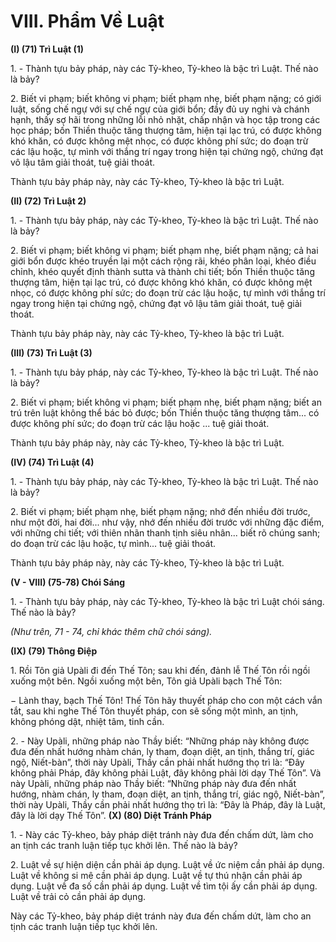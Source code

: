 # VIII. Phẩm Về Luật

**(I) (71) Trì Luật (1)**

<!--pg-->
1\. - Thành tựu bảy pháp, này các Tỷ-kheo, Tỷ-kheo là bậc trì Luật. Thế nào là bảy?

<!--pg-->
2\. Biết vi phạm; biết không vi phạm; biết phạm nhẹ, biết phạm nặng; có giới luật, sống chế ngự với sự
chế ngự của giới bổn; đầy đủ uy nghi và chánh hạnh, thấy sợ hãi trong những lỗi nhỏ nhặt, chấp nhận và
học tập trong các học pháp; bốn Thiền thuộc tăng thượng tâm, hiện tại lạc trú, có được không khó khăn,
có được không mệt nhọc, có được không phí sức; do đoạn trừ các lậu hoặc, tự mình với thắng trí ngay
trong hiện tại chứng ngộ, chứng đạt vô lậu tâm giải thoát, tuệ giải thoát.

Thành tựu bảy pháp này, này các Tỷ-kheo, Tỷ-kheo là bậc trì Luật.

**(II) (72) Trì Luật 2)**
<!--pg-->
1\. - Thành tựu bảy pháp, này các Tỷ-kheo, Tỷ-kheo là bậc trì Luật. Thế nào là bảy?

<!--pg-->
2\. Biết vi phạm; biết không vi phạm; biết phạm nhẹ, biết phạm nặng; cả hai giới bổn được khéo truyền
lại một cách rộng rãi, khéo phân loại, khéo điều chỉnh, khéo quyết định thành sutta và thành chi tiết; bốn
Thiền thuộc tăng thượng tâm, hiện tại lạc trú, có được không khó khăn, có được không mệt nhọc, có
được không phí sức; do đoạn trừ các lậu hoặc, tự mình với thắng trí ngay trong hiện tại chứng ngộ,
chứng đạt vô lậu tâm giải thoát, tuệ giải thoát.

Thành tựu bảy pháp này, này các Tỷ-kheo, Tỷ-kheo là bậc trì Luật.

**(III) (73) Trì Luật (3)**

<!--pg-->
1\. - Thành tựu bảy pháp, này các Tỷ-kheo, Tỷ-kheo là bậc trì Luật. Thế nào là bảy?

<!--pg-->
2\. Biết vi phạm; biết không vi phạm; biết phạm nhẹ, biết phạm nặng; biết an trú trên luật không thể bác
bỏ được; bốn Thiền thuộc tăng thượng tâm... có được không phí sức; do đoạn trừ các lậu hoặc ... tuệ giải
thoát.

Thành tựu bảy pháp này, này các Tỷ-kheo, Tỷ-kheo là bậc trì Luật.

**(IV) (74) Trì Luật (4)**

<!--pg-->
1\. - Thành tựu bảy pháp, này các Tỷ-kheo, Tỷ-kheo là bậc trì Luật. Thế nào là bảy?

<!--pg-->
2\. Biết vi phạm; biết phạm nhẹ, biết phạm nặng; nhớ đến nhiều đời trước, như một đời, hai đời... như
vậy, nhớ đến nhiều đời trước với những đặc điểm, với những chi tiết; với thiên nhãn thanh tịnh siêu
nhân... biết rõ chúng sanh; do đoạn trừ các lậu hoặc, tự mình... tuệ giải thoát.

Thành tựu bảy pháp này, này các Tỷ-kheo, Tỷ-kheo là bậc trì Luật.

**(V - VIII) (75-78) Chói Sáng**

<!--pg-->
1\. - Thành tựu bảy pháp, này các Tỷ-kheo, Tỷ-kheo là bậc trì Luật chói sáng. Thế nào là bảy?

_(Như trên, 71 - 74, chỉ khác thêm chữ chói sáng)._

**(IX) (79) Thông Ðiệp**

<!--pg-->
1\. Rồi Tôn giả Upàli đi đến Thế Tôn; sau khi đến, đảnh lễ Thế Tôn rồi ngồi xuống một bên. Ngồi xuống
một bên, Tôn giả Upàli bạch Thế Tôn:

− Lành thay, bạch Thế Tôn! Thế Tôn hãy thuyết pháp cho con một cách vắn tắt, sau khi nghe Thế Tôn
thuyết pháp, con sẽ sống một mình, an tịnh, không phóng dật, nhiệt tâm, tinh cần.

<!--pg-->
2\. - Này Upàli, những pháp nào Thầy biết: “Những pháp này không được đưa đến nhất hướng nhàm
chán, ly tham, đoạn diệt, an tịnh, thắng trí, giác ngộ, Niết-bàn”, thời này Upàli, Thầy cần phải nhất
hướng thọ trì là: “Ðây không phải Pháp, đây không phải Luật, đây không phải lời dạy Thế Tôn”. Và này
Upàli, những pháp nào Thầy biết: “Những pháp này đưa đến nhất hướng, nhàm chán, ly tham, đoạn diệt,
an tịnh, thắng trí, giác ngộ, Niết-bàn”, thời này Upàli, Thầy cần phải nhất hướng thọ trì là: “Ðây là Pháp,
đây là Luật, đây là lời dạy Thế Tôn”.
**(X) (80) Diệt Tránh Pháp**

<!--pg-->
1\. - Này các Tỷ-kheo, bảy pháp diệt tránh này đưa đến chấm dứt, làm cho an tịnh các tranh luận tiếp tục
khởi lên. Thế nào là bảy?

<!--pg-->
2\. Luật về sự hiện diện cần phải áp dụng. Luật về ức niệm cần phải áp dụng. Luật về không si mê cần
phải áp dụng. Luật về tự thú nhận cần phải áp dụng. Luật về đa số cần phải áp dụng. Luật về tìm tội ấy
cần phải áp dụng. Luật về trải cỏ cần phải áp dụng.

Này các Tỷ-kheo, bảy pháp diệt tránh này đưa đến chấm dứt, làm cho an tịnh các tranh luận tiếp tục
khởi lên.

